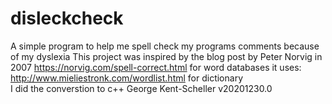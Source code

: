 # disleckcheck
A simple program to help me spell check  my programs comments because of my dyslexia 
This project was inspired by the blog post by Peter Norvig in 2007
https://norvig.com/spell-correct.html
for word databases it uses:  
http://www.mieliestronk.com/wordlist.html for dictionary   
I did the converstion to c++
George Kent-Scheller
v20201230.0
